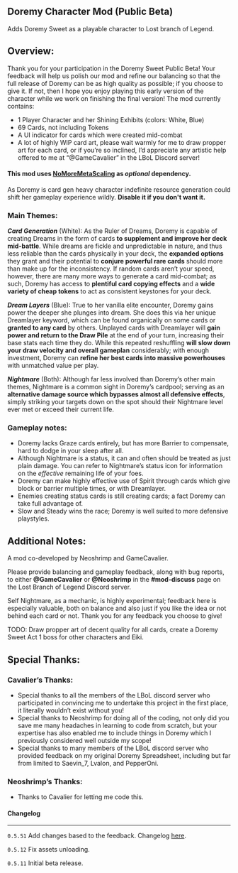 ## **Doremy Character Mod (Public Beta)**

Adds Doremy Sweet as a playable character to Lost branch of Legend.

## **Overview:**

Thank you for your participation in the Doremy Sweet Public Beta\! Your feedback will help us polish our mod and refine our balancing so that the full release of Doremy can be as high quality as possible; if you choose to give it. If not, then I hope you enjoy playing this early version of the character while we work on finishing the final version\! The mod currently contains:

- 1 Player Character and her Shining Exhibits (colors: White, Blue)  
- 69 Cards, not including Tokens  
-  A UI indicator for cards which were created mid-combat  
-  A lot of highly WIP card art, please wait warmly for me to draw propper art for each card, or if you’re so inclined, I’d appreciate any artistic help offered to me at “@GameCavalier” in the LBoL Discord server\!

#### This mod uses [NoMoreMetaScaling](https://thunderstore.io/c/touhou-lost-branch-of-legend/p/TeamNeo/NoMoreMetaScaling/) as *optional* dependency. 

As Doremy is card gen heavy character indefinite resource generation could shift her gameplay experience wildly. **Disable it if you don't want it.**

### **Main Themes:**

***Card Generation*** (White): As the Ruler of Dreams, Doremy is capable of creating Dreams in the form of cards **to supplement and improve her deck mid-battle**. While dreams are fickle and unpredictable in nature, and thus less reliable than the cards physically in your deck, the **expanded options** they grant and their potential to **conjure powerful rare cards** should more than make up for the inconsistency. If random cards aren’t your speed, however, there are many more ways to generate a card mid-combat; as such, Doremy has access to **plentiful card copying effects** and a **wide variety of cheap tokens** to act as consistent keystones for your deck.

***Dream Layers*** (Blue): True to her vanilla elite encounter, Doremy gains power the deeper she plunges into dream. She does this via her unique Dreamlayer keyword, which can be found organically on some cards or **granted to any card** by others. Unplayed cards with Dreamlayer will **gain power and return to the Draw Pile** at the end of your turn, increasing their base stats each time they do. While this repeated reshuffling **will slow down your draw velocity and overall gameplan** considerably; with enough investment, Doremy can **refine her best cards into massive powerhouses** with unmatched value per play.

***Nightmare*** (Both): Although far less involved than Doremy’s other main themes, Nightmare is a common sight in Doremy’s cardpool; serving as an **alternative damage source which bypasses almost all defensive effects**, simply striking your targets down on the spot should their Nightmare level ever met or exceed their current life.

### **Gameplay notes:**

- Doremy lacks Graze cards entirely, but has more Barrier to compensate, hard to dodge in your sleep after all.  
- Although Nightmare is a status, it can and often should be treated as just plain damage. You can refer to Nightmare’s status icon for information on the *effective* remaining life of your foes.  
- Doremy can make highly effective use of Spirit through cards which give block or barrier multiple times, or with Dreamlayer.  
- Enemies creating status cards is still creating cards; a fact Doremy can take full advantage of.  
- Slow and Steady wins the race; Doremy is well suited to more defensive playstyles.

## **Additional Notes:**

A mod co-developed by Neoshrimp and GameCavalier.

Please provide balancing and gameplay feedback, along with bug reports, to either **@GameCavalier** or **@Neoshrimp** in the **\#mod-discuss** page on the Lost Branch of Legend Discord server. 

Self Nightmare, as a mechanic, is highly experimental; feedback here is especially valuable, both on balance and also just if you like the idea or not behind each card or not. Thank you for any feedback you choose to give\!

TODO: Draw propper art of decent quality for all cards, create a Doremy Sweet Act 1 boss for other characters and Eiki.

## **Special Thanks:**

### **Cavalier’s Thanks:**

- Special thanks to all the members of the LBoL discord server who participated in convincing me to undertake this project in the first place, it literally wouldn’t exist without you\!  
- Special thanks to Neoshrimp for doing all of the coding, not only did you save me many headaches in learning to code from scratch, but your expertise has also enabled me to include things in Doremy which I previously considered well outside my scope\!  
- Special thanks to many members of the LBoL discord server who provided feedback on my original Doremy Spreadsheet, including but far from limited to Saevin\_7, Lvalon, and PepperOni.

### **Neoshrimp’s Thanks:**

- Thanks to Cavalier for letting me code this.


#### Changelog
----

`0.5.51` Add changes based to the feedback. Changelog [here](https://github.com/Neoshrimp/LBoL_Doremy/blob/master/LBoL_Doremy/0_5_5changeLog.md).

`0.5.12` Fix assets unloading.

`0.5.11` Initial beta release.